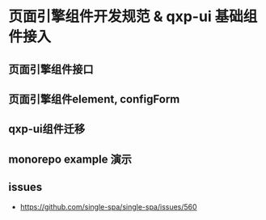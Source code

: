 页面引擎组件开发规范 & qxp-ui 基础组件接入
==

## 页面引擎组件接口

## 页面引擎组件element, configForm

## qxp-ui组件迁移

## monorepo example 演示

## issues

- https://github.com/single-spa/single-spa/issues/560

